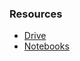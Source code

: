 ### Resources
- [Drive](https://drive.google.com/drive/folders/1tlGkDizQFZ7VuPyck41QlnKshqSiOtxT?usp=drive_link)
- [Notebooks](https://drive.google.com/drive/folders/1avAcpIGgVnicqlY7pu17bkKcJNKaDdU2?usp=drive_link)
